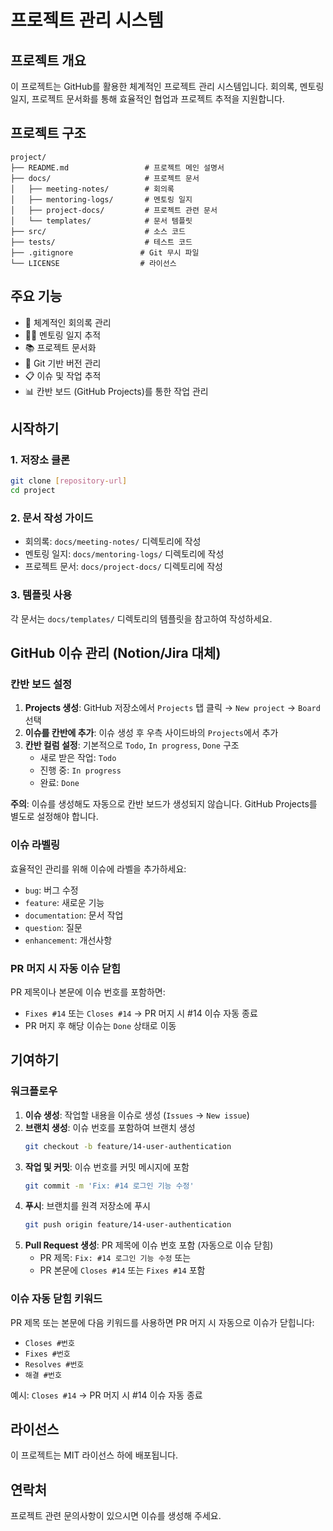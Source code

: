 # 프로젝트 관리 시스템

## 프로젝트 개요
이 프로젝트는 GitHub를 활용한 체계적인 프로젝트 관리 시스템입니다. 회의록, 멘토링 일지, 프로젝트 문서화를 통해 효율적인 협업과 프로젝트 추적을 지원합니다.

## 프로젝트 구조
```
project/
├── README.md                 # 프로젝트 메인 설명서
├── docs/                     # 프로젝트 문서
│   ├── meeting-notes/        # 회의록
│   ├── mentoring-logs/       # 멘토링 일지
│   ├── project-docs/         # 프로젝트 관련 문서
│   └── templates/            # 문서 템플릿
├── src/                      # 소스 코드
├── tests/                    # 테스트 코드
├── .gitignore               # Git 무시 파일
└── LICENSE                  # 라이선스
```

## 주요 기능
- 📝 체계적인 회의록 관리
- 👨‍🏫 멘토링 일지 추적
- 📚 프로젝트 문서화
- 🔄 Git 기반 버전 관리
- 📋 이슈 및 작업 추적
- 📊 칸반 보드 (GitHub Projects)를 통한 작업 관리

## 시작하기

### 1. 저장소 클론
```bash
git clone [repository-url]
cd project
```

### 2. 문서 작성 가이드
- 회의록: `docs/meeting-notes/` 디렉토리에 작성
- 멘토링 일지: `docs/mentoring-logs/` 디렉토리에 작성
- 프로젝트 문서: `docs/project-docs/` 디렉토리에 작성

### 3. 템플릿 사용
각 문서는 `docs/templates/` 디렉토리의 템플릿을 참고하여 작성하세요.

## GitHub 이슈 관리 (Notion/Jira 대체)

### 칸반 보드 설정
1. **Projects 생성**: GitHub 저장소에서 `Projects` 탭 클릭 → `New project` → `Board` 선택
2. **이슈를 칸반에 추가**: 이슈 생성 후 우측 사이드바의 `Projects`에서 추가
3. **칸반 컬럼 설정**: 기본적으로 `Todo`, `In progress`, `Done` 구조
   - 새로 받은 작업: `Todo`
   - 진행 중: `In progress`
   - 완료: `Done`

**주의**: 이슈를 생성해도 자동으로 칸반 보드가 생성되지 않습니다. GitHub Projects를 별도로 설정해야 합니다.

### 이슈 라벨링
효율적인 관리를 위해 이슈에 라벨을 추가하세요:
- `bug`: 버그 수정
- `feature`: 새로운 기능
- `documentation`: 문서 작업
- `question`: 질문
- `enhancement`: 개선사항

### PR 머지 시 자동 이슈 닫힘
PR 제목이나 본문에 이슈 번호를 포함하면:
- `Fixes #14` 또는 `Closes #14` → PR 머지 시 #14 이슈 자동 종료
- PR 머지 후 해당 이슈는 `Done` 상태로 이동

## 기여하기

### 워크플로우
1. **이슈 생성**: 작업할 내용을 이슈로 생성 (`Issues` → `New issue`)
2. **브랜치 생성**: 이슈 번호를 포함하여 브랜치 생성
   ```bash
   git checkout -b feature/14-user-authentication
   ```
3. **작업 및 커밋**: 이슈 번호를 커밋 메시지에 포함
   ```bash
   git commit -m 'Fix: #14 로그인 기능 수정'
   ```
4. **푸시**: 브랜치를 원격 저장소에 푸시
   ```bash
   git push origin feature/14-user-authentication
   ```
5. **Pull Request 생성**: PR 제목에 이슈 번호 포함 (자동으로 이슈 닫힘)
   - PR 제목: `Fix: #14 로그인 기능 수정` 또는
   - PR 본문에 `Closes #14` 또는 `Fixes #14` 포함

### 이슈 자동 닫힘 키워드
PR 제목 또는 본문에 다음 키워드를 사용하면 PR 머지 시 자동으로 이슈가 닫힙니다:
- `Closes #번호`
- `Fixes #번호`
- `Resolves #번호`
- `해결 #번호`

예시: `Closes #14` → PR 머지 시 #14 이슈 자동 종료

## 라이선스
이 프로젝트는 MIT 라이선스 하에 배포됩니다.

## 연락처
프로젝트 관련 문의사항이 있으시면 이슈를 생성해 주세요.
